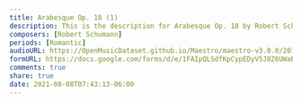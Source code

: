 ```yaml
---
title: Arabesque Op. 18 (1)
description: This is the description for Arabesque Op. 18 by Robert Schumann
composers: [Robert Schumann]
periods: [Romantic]
audioURL: https://OpenMusicDataset.github.io/Maestro/maestro-v3.0.0/2014/MIDI-UNPROCESSED_01-03_R1_2014_MID--AUDIO_01_R1_2014_wav--5.midi
formURL: https://docs.google.com/forms/d/e/1FAIpQLSdfKpCypEDyV5J8Z6UWaBXvHj-fiz2Gpxn2CJBn-K8_MsE6sg/viewform
comments: true
share: true
date: 2021-08-08T07:43:13-06:00
---
```

